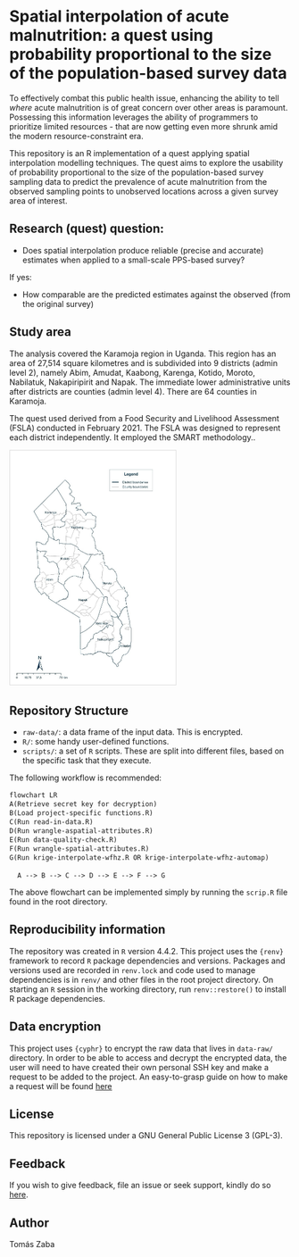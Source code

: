 

# Spatial interpolation of acute malnutrition: a quest using probability proportional to the size of the population-based survey data

To effectively combat this public health issue, enhancing the ability to
tell *where* acute malnutrition is of great concern over other areas is
paramount. Possessing this information leverages the ability of
programmers to prioritize limited resources - that are now getting even
more shrunk amid the modern resource-constraint era.

This repository is an R implementation of a quest applying spatial
interpolation modelling techniques. The quest aims to explore the
usability of probability proportional to the size of the
population-based survey sampling data to predict the prevalence of acute
malnutrition from the observed sampling points to unobserved locations
across a given survey area of interest.

## Research (quest) question:

- Does spatial interpolation produce reliable (precise and accurate)
  estimates when applied to a small-scale PPS-based survey?

If yes:

- How comparable are the predicted estimates against the observed (from
  the original survey)

## Study area

The analysis covered the Karamoja region in Uganda. This region has an
area of 27,514 square kilometres and is subdivided into 9 districts
(admin level 2), namely Abim, Amudat, Kaabong, Karenga, Kotido, Moroto,
Nabilatuk, Nakapiripirit and Napak. The immediate lower administrative
units after districts are counties (admin level 4). There are 64
counties in Karamoja.

The quest used derived from a Food Security and Livelihood Assessment
(FSLA) conducted in February 2021. The FSLA was designed to represent
each district independently. It employed the SMART methodology..

<img src="karamoja_region.png"
data-fig-alt="Map of the Karamoja region, Uganda, showing district and within district boundaries"
data-fig-align="center" width="300" />

## Repository Structure

- `raw-data/`: a data frame of the input data. This is encrypted.
- `R/`: some handy user-defined functions.
- `scripts/`: a set of `R` scripts. These are split into different
  files, based on the specific task that they execute.

The following workflow is recommended:

``` mermaid
flowchart LR
A(Retrieve secret key for decryption)
B(Load project-specific functions.R)
C(Run read-in-data.R)
D(Run wrangle-aspatial-attributes.R)
E(Run data-quality-check.R)
F(Run wrangle-spatial-attributes.R)
G(Run krige-interpolate-wfhz.R OR krige-interpolate-wfhz-automap)

  A --> B --> C --> D --> E --> F --> G
```

The above flowchart can be implemented simply by running the `scrip.R`
file found in the root directory.

## Reproducibility information

The repository was created in `R` version 4.4.2. This project uses the
`{renv}` framework to record `R` package dependencies and versions.
Packages and versions used are recorded in `renv.lock` and code used to
manage dependencies is in `renv/` and other files in the root project
directory. On starting an `R` session in the working directory, run
`renv::restore()` to install R package dependencies.

## Data encryption

This project uses `{cyphr}` to encrypt the raw data that lives in
`data-raw/` directory. In order to be able to access and decrypt the
encrypted data, the user will need to have created their own personal
SSH key and make a request to be added to the project. An easy-to-grasp
guide on how to make a request will be found
[here](https://github.com/OxfordIHTM/cyphr-encryption-demonstration#)

## License

This repository is licensed under a GNU General Public License 3
(GPL-3).

## Feedback

If you wish to give feedback, file an issue or seek support, kindly do
so [here](https://github.com/nutspatial/ugd-karamoja-amn-interp/issues).

## Author

Tomás Zaba
